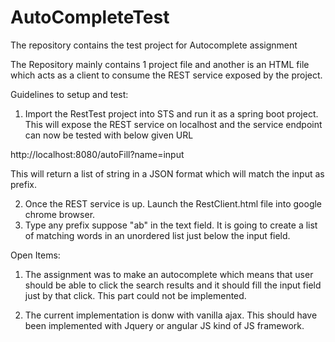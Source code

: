 # AutoCompleteTest
The repository contains the test project for Autocomplete assignment

The Repository mainly contains 1 project file and another is an HTML file which acts as a client to consume the REST service exposed by the project.

Guidelines to setup and test: 

1) Import the RestTest project into STS and run it as a spring boot project. This will expose the REST service on localhost and the service endpoint can now be tested with below given URL 

http://localhost:8080/autoFill?name=input

This will return a list of string in a JSON format which will match the input as prefix.

2) Once the REST service is up. Launch the RestClient.html file into google chrome browser.
3) Type any prefix suppose "ab" in the text field. It is going to create a list of matching words in an unordered list just below the input field.

Open Items: 

1) The assignment was to make an autocomplete which means that user should be able to click the search results and it should fill the input field just by that click. This part could not be implemented.

2) The current implementation is donw with vanilla ajax. This should have been implemented with Jquery or angular JS kind of JS framework. 

